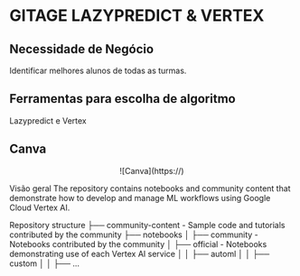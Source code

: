 # GITAGE LAZYPREDICT & VERTEX

## Necessidade de Negócio
Identificar melhores alunos de todas as turmas.

## Ferramentas para escolha de algoritmo
Lazypredict e Vertex

## Canva

<div align=center>
  ![Canva](https://)
</div>


Visão geral
The repository contains notebooks and community content that demonstrate how to develop and manage ML workflows using Google Cloud Vertex AI.

Repository structure
├── community-content - Sample code and tutorials contributed by the community
├── notebooks
│   ├── community - Notebooks contributed by the community
│   ├── official - Notebooks demonstrating use of each Vertex AI service
│   │   ├── automl
│   │   ├── custom
│   │   ├── ...

